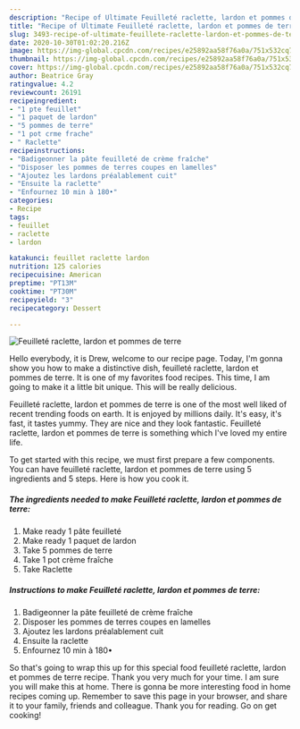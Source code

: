 ```yaml
---
description: "Recipe of Ultimate Feuilleté raclette, lardon et pommes de terre"
title: "Recipe of Ultimate Feuilleté raclette, lardon et pommes de terre"
slug: 3493-recipe-of-ultimate-feuillete-raclette-lardon-et-pommes-de-terre
date: 2020-10-30T01:02:20.216Z
image: https://img-global.cpcdn.com/recipes/e25892aa58f76a0a/751x532cq70/feuillete-raclette-lardon-et-pommes-de-terre-photo-principale-de-la-recette.jpg
thumbnail: https://img-global.cpcdn.com/recipes/e25892aa58f76a0a/751x532cq70/feuillete-raclette-lardon-et-pommes-de-terre-photo-principale-de-la-recette.jpg
cover: https://img-global.cpcdn.com/recipes/e25892aa58f76a0a/751x532cq70/feuillete-raclette-lardon-et-pommes-de-terre-photo-principale-de-la-recette.jpg
author: Beatrice Gray
ratingvalue: 4.2
reviewcount: 26191
recipeingredient:
- "1 pte feuillet"
- "1 paquet de lardon"
- "5 pommes de terre"
- "1 pot crme frache"
- " Raclette"
recipeinstructions:
- "Badigeonner la pâte feuilleté de crème fraîche"
- "Disposer les pommes de terres coupes en lamelles"
- "Ajoutez les lardons préalablement cuit"
- "Ensuite la raclette"
- "Enfournez 10 min à 180•"
categories:
- Recipe
tags:
- feuillet
- raclette
- lardon

katakunci: feuillet raclette lardon 
nutrition: 125 calories
recipecuisine: American
preptime: "PT13M"
cooktime: "PT30M"
recipeyield: "3"
recipecategory: Dessert

---
```



![Feuilleté raclette, lardon et pommes de terre](https://img-global.cpcdn.com/recipes/e25892aa58f76a0a/751x532cq70/feuillete-raclette-lardon-et-pommes-de-terre-photo-principale-de-la-recette.jpg)

Hello everybody, it is Drew, welcome to our recipe page. Today, I'm gonna show you how to make a distinctive dish, feuilleté raclette, lardon et pommes de terre. It is one of my favorites food recipes. This time, I am going to make it a little bit unique. This will be really delicious.

Feuilleté raclette, lardon et pommes de terre is one of the most well liked of recent trending foods on earth. It is enjoyed by millions daily. It's easy, it's fast, it tastes yummy. They are nice and they look fantastic. Feuilleté raclette, lardon et pommes de terre is something which I've loved my entire life.




To get started with this recipe, we must first prepare a few components. You can have feuilleté raclette, lardon et pommes de terre using 5 ingredients and 5 steps. Here is how you cook it.

<!--inarticleads1-->

##### The ingredients needed to make Feuilleté raclette, lardon et pommes de terre:

1. Make ready 1 pâte feuilleté
1. Make ready 1 paquet de lardon
1. Take 5 pommes de terre
1. Take 1 pot crème fraîche
1. Take  Raclette




<!--inarticleads2-->

##### Instructions to make Feuilleté raclette, lardon et pommes de terre:

1. Badigeonner la pâte feuilleté de crème fraîche
1. Disposer les pommes de terres coupes en lamelles
1. Ajoutez les lardons préalablement cuit
1. Ensuite la raclette
1. Enfournez 10 min à 180•




So that's going to wrap this up for this special food feuilleté raclette, lardon et pommes de terre recipe. Thank you very much for your time. I am sure you will make this at home. There is gonna be more interesting food in home recipes coming up. Remember to save this page in your browser, and share it to your family, friends and colleague. Thank you for reading. Go on get cooking!
